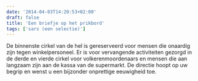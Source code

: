 ```yaml
---
date: '2014-04-03T14:20:53+02:00'
draft: false
title: 'Een briefje op het prikbord'
tags: ['sars (een selectie)']
---
```


De binnenste cirkel van de hel is gereserveerd voor mensen die onaardig zijn tegen winkelpersoneel. Er is voor vervangende activiteiten gezorgd in de derde en vierde cirkel voor volkerenmoordenaars en mensen die aan langzaam zijn aan de kassa van de supermarkt. De directie hoopt op uw begrip en wenst u een bijzonder onprettige eeuwigheid toe. 
